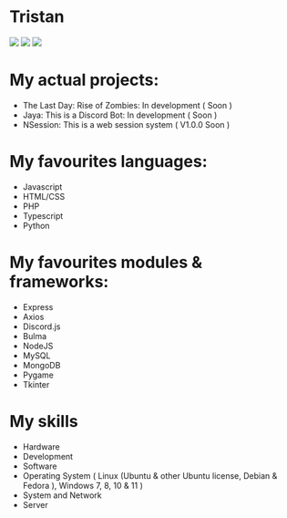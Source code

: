 # Tristan

<img src="https://discord.c99.nl/widget/theme-4/771317042653167627.png">
<img src="https://img.shields.io/badge/hello-world!-brightgreen">
<img src="https://img.shields.io/badge/OS-Kubuntu-red">


# My actual projects:

+ The Last Day: Rise of Zombies: In development ( Soon )
+ Jaya: This is a Discord Bot: In development ( Soon )
+ NSession: This is a web session system ( V1.0.0 Soon )

# My favourites languages:

+ Javascript
+ HTML/CSS
+ PHP
+ Typescript
+ Python

# My favourites modules & frameworks:

+ Express
+ Axios
+ Discord.js
+ Bulma
+ NodeJS
+ MySQL
+ MongoDB
+ Pygame
+ Tkinter

# My skills

+ Hardware
+ Development
+ Software
+ Operating System ( Linux (Ubuntu & other Ubuntu license, Debian & Fedora ), Windows 7, 8, 10 & 11 )
+ System and Network
+ Server
